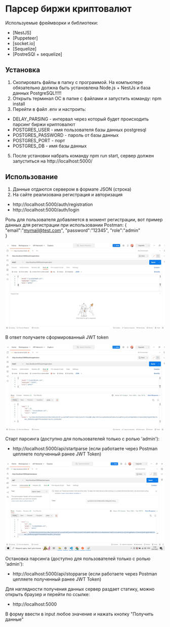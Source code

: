 # Парсер биржи криптовалют

Используемые фреймворки и библиотеки:

- [NestJS]
- [Puppeteer]
- [socket.io]
- [Sequelize]
- [PostreSQl + sequelize]

## Установка

1. Скопировать файлы в папку с программой. На компьютере обязательно должна быть установлена Node.js + NestJs и база данных PostgreSQL!!!!!
2. Открыть терминал ОС в папке с файлами и запустить команду: npm install
3. Перейти в файл .env и настроить:

- DELAY_PARSING - интервал через который будет происходить парсинг биржи криптовалют
- POSTGRES_USER - имя пользователя базы данных postgresql
- POSTGRES_PASSWORD - пароль от базы данных
- POSTGRES_PORT - порт
- POSTGRES_DB - имя базы данных

5. После установки набрать команду npm run start, сервер должен запуститься на http://localhost:5000/

## Использование

1. Данные отдаются сервером в формате JSON (строка)
2. На сайте реализована регистрация и авторизация

- http://localhost:5000/auth/registration
- http://localhost:5000/auth/login

Роль для пользователя добавляется в момент регистрации, вот пример данных для регистрации при использовании Postman:
{
"email":"mymail@test.com",
"password":"12345",
"role":"admin"  
}

![screen1](parse_1.jpg)

В ответ получаете сформированный JWT token

![screen1](parse_2.jpg)

Старт парсинга (доступно для пользователей только с ролью 'admin'):

- http://localhost:5000/api/startparse (если работаете через Postman цепляете полученный ранее JWT Token)

![screen1](parse_3.jpg)

Остановка парсинга (доступно для пользователей только с ролью 'admin'):

- http://localhost:5000/api/stopparse (если работаете через Postman цепляете полученный ранее JWT Token)

Для наглядности получения данных сервер раздает статику, можно открыть браузер и перейти по ссылке:

- http://localhost:5000

В форму ввести в input любое значение и нажать кнопку "Получить данные"
